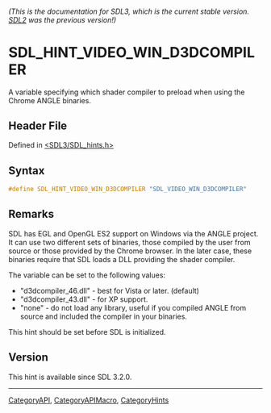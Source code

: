 ###### (This is the documentation for SDL3, which is the current stable version. [SDL2](https://wiki.libsdl.org/SDL2/) was the previous version!)
# SDL_HINT_VIDEO_WIN_D3DCOMPILER

A variable specifying which shader compiler to preload when using the Chrome ANGLE binaries.

## Header File

Defined in [<SDL3/SDL_hints.h>](https://github.com/libsdl-org/SDL/blob/main/include/SDL3/SDL_hints.h)

## Syntax

```c
#define SDL_HINT_VIDEO_WIN_D3DCOMPILER "SDL_VIDEO_WIN_D3DCOMPILER"
```

## Remarks

SDL has EGL and OpenGL ES2 support on Windows via the ANGLE project. It can
use two different sets of binaries, those compiled by the user from source
or those provided by the Chrome browser. In the later case, these binaries
require that SDL loads a DLL providing the shader compiler.

The variable can be set to the following values:

- "d3dcompiler_46.dll" - best for Vista or later. (default)
- "d3dcompiler_43.dll" - for XP support.
- "none" - do not load any library, useful if you compiled ANGLE from
  source and included the compiler in your binaries.

This hint should be set before SDL is initialized.

## Version

This hint is available since SDL 3.2.0.

----
[CategoryAPI](CategoryAPI), [CategoryAPIMacro](CategoryAPIMacro), [CategoryHints](CategoryHints)

